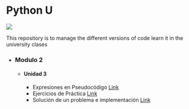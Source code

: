 # Python U  
![](https://img.shields.io/badge/-Python-black?style=flat-square&logo=Python)

This repository is to manage the different versions of code learn it in the university clases



- ### Modulo 2
  - #### Unidad 3
    - Expresiones en Pseudocódigo [Link](https://github.com/axel548/python_U/tree/master/Tarea%236_Expresiones_pseudocodigo)
    - Ejercicios de Práctica [Link](https://github.com/axel548/python_U/tree/master/Tarea%237_Ejercicios_Practica)
    - Solución de un problema e implementación [Link](https://github.com/axel548/python_U/tree/master/Tarea%238_Solucion_Problema_e_Implementacion)

